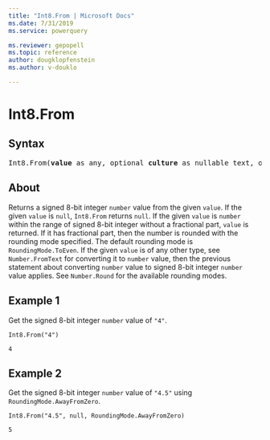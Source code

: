 ```yaml
---
title: "Int8.From | Microsoft Docs"
ms.date: 7/31/2019
ms.service: powerquery

ms.reviewer: gepopell
ms.topic: reference
author: dougklopfenstein
ms.author: v-douklo

---
```

# Int8.From

## Syntax

<pre>
Int8.From(<b>value</b> as any, optional <b>culture</b> as nullable text, optional <b>roundingMode</b> as nullable number) as nullable number
</pre>
  
## About  
Returns a signed 8-bit integer `number` value from the given `value`. If the given `value` is `null`, `Int8.From` returns `null`. If the given `value` is `number` within the range of signed 8-bit integer without a fractional part, `value` is returned. If it has fractional part, then the number is rounded with the rounding mode specified. The default rounding mode is `RoundingMode.ToEven`. If the given `value` is of any other type, see `Number.FromText` for converting it to `number` value, then the previous statement about converting `number` value to signed 8-bit integer `number` value applies. See `Number.Round` for the available rounding modes.

## Example 1
Get the signed 8-bit integer `number` value of `"4"`.

```powerquery-m
Int8.From("4")
```

`4`

## Example 2
Get the signed 8-bit integer `number` value of `"4.5"` using `RoundingMode.AwayFromZero`.

```powerquery-m
Int8.From("4.5", null, RoundingMode.AwayFromZero)
```

`5`

